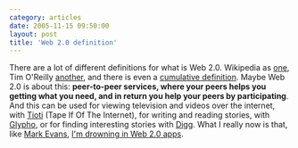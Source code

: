 ```yaml
---
category: articles
date: 2005-11-15 09:50:00
layout: post
title: 'Web 2.0 definition'
---
```


There are a lot of different definitions for what is Web 2.0. Wikipedia as <a href="http://en.wikipedia.org/wiki/Web_2.0">one</a>, Tim O'Reilly <a href="http://www.google.com/url?sa=U&start=2&q=http://radar.oreilly.com/archives/2005/10/web_20_compact_definition.html&e=9797">another</a>, and there is even a <a href="http://phaidon.philo.at/martin/archives/000298.html&e=9797">cumulative definition</a>. Maybe Web 2.0 is about this: <strong>peer-to-peer services, where your peers helps you getting what you need, and in return you help your peers by participating</strong>. And this can be used for viewing television and videos over the internet, with <a href="http://tioti.com"/>Tioti</a> (Tape If Of The Internet), for writing and reading stories, with <a href="http://glypho.com"/>Glypho</a>, or for finding interesting stories with <a href="http://digg.com/">Digg</a>. What I really now is that, like <a href="http://evans.blogware.com/">Mark Evans</a>, <a href="http://evans.blogware.com/blog/_archives/2005/11/11/1380684.html">I'm drowning in Web 2.0 apps</a>.
